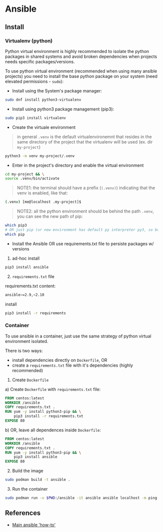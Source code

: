 # Ansible

## Install

### Virtualenv (python)

Python virtual environment is highly recommended to isolate the python packages in shared systems and avoid broken dependencies when projects needs specific packages/versions.


To use python virtual environment (recommended when using many ansible projects) you need to install the base python package on your system (need elevated permissions - `sudo`):


- Install using the System's package manager:
```bash
sudo dnf install python3-virtualenv
```

- Install using python3 package management (pip3):

```bash
sudo pip3 install virtualenv
```

- Create the virtuale environment

> in general `.venv` is the default virtualenvironemnt that resides in the same directory of the project that the virtualenv will be used (ex. dir `my-project`)

```bash
python3 -m venv my-project/.venv
```

- Enter in the project's directory and enable the virtual environment

```bash
cd my-project && \
source .venv/bin/activate
```

> NOTE1: the terminal should have a prefix (`(.venv)`) indicating that the venv is enabled, like that:

```bash
(.venv) [me@localhost .my-project]$ 
```

> NOTE2: all the python environment should be behind the path `.venv`, you can see the new path of pip:
```bash
which pip3
# OR just pip (ur new environment has default py interpreter py3, so both are version 3)
which pip
```


- Install the Ansible OR use requirements.txt file to persiste packages w/ versions

1. ad-hoc install
```bash
pip3 install ansible
```

2. `requirements.txt` file

requirements.txt content:
```bash
ansible>=2.9,<2.10
```

install

```bash
pip3 install -r requirements
```

### Container

To use ansible in a container, just use the same strategy of python virtual environment isolated.

There is two ways:
- install dependencies directly on `Dockerfile`, OR
- create a `requirements.txt` file with it's dependencies (highly recommended)

1. Create `Dockerfile`

a) Create `Dockerfile` with `requirements.txt` file:
```Dockerfile
FROM centos:latest
WORKDIR /ansible
COPY requirements.txt .
RUN yum -y install python3-pip && \
    pip3 install -r requirements.txt
EXPOSE 80
```

b) OR, leave all dependences inside `Dockerfile`:
```Dockerfile
FROM centos:latest
WORKDIR /ansible
COPY requirements.txt .
RUN yum -y install python3-pip && \
    pip3 install ansible
EXPOSE 80
```

2. Build the image

```bash
sudo podman build -t ansible .
```


3. Run the container

```bash
sudo podman run -v $PWD:/ansible -it ansible ansible localhost -m ping
```

## References

* [Main ansible 'how-to'](https://github.com/mtulio/ansible-infra/blob/master/HOWTO.md)

